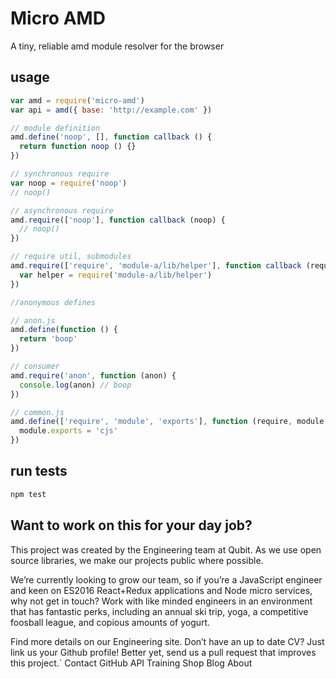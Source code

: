 # Micro AMD

A tiny, reliable amd module resolver for the browser

## usage
```js
var amd = require('micro-amd')
var api = amd({ base: 'http://example.com' })

// module definition
amd.define('noop', [], function callback () {
  return function noop () {}
})

// synchronous require
var noop = require('noop')
// noop()

// asynchronous require
amd.require(['noop'], function callback (noop) {
  // noop()
})

// require util, submodules
amd.require(['require', 'module-a/lib/helper'], function callback (require) {
  var helper = require('module-a/lib/helper')
})

//anonymous defines

// anon.js
amd.define(function () {
  return 'boop'
})

// consumer
amd.require('anon', function (anon) {
  console.log(anon) // boop
})

// common.js
amd.define(['require', 'module', 'exports'], function (require, module, exports) {
  module.exports = 'cjs'
})
```

## run tests
```js
npm test
```

## Want to work on this for your day job?

This project was created by the Engineering team at Qubit. As we use open source libraries, we make our projects public where possible.

We’re currently looking to grow our team, so if you’re a JavaScript engineer and keen on ES2016 React+Redux applications and Node micro services, why not get in touch? Work with like minded engineers in an environment that has fantastic perks, including an annual ski trip, yoga, a competitive foosball league, and copious amounts of yogurt.

Find more details on our Engineering site. Don’t have an up to date CV? Just link us your Github profile! Better yet, send us a pull request that improves this project.`
Contact GitHub API Training Shop Blog About
